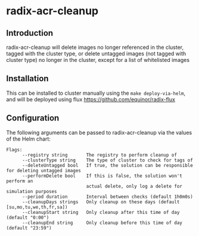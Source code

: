 # radix-acr-cleanup

## Introduction

radix-acr-cleanup will delete images no longer referenced in the cluster, tagged with the cluster type, or delete untagged images (not tagged with cluster type) no longer in the cluster, except for a list of whitelisted images

## Installation

This can be installed to cluster manually using the ```make deploy-via-helm```, and will be deployed using flux https://github.com/equinor/radix-flux

## Configuration

The following arguments can be passed to radix-acr-cleanup via the values of the Helm chart:

```
Flags:
      --registry string       The registry to perform cleanup of
      --clusterType string    The type of cluster to check for tags of
      --deleteUntagged bool   If true, the solution can be responsible for deleting untagged images
      --performDelete bool    If this is false, the solution won't perform an 
                              actual delete, only log a delete for simulation purposes
      --period duration       Interval between checks (default 1h0m0s)
      --cleanupDays strings   Only cleanup on these days (default [su,mo,tu,we,th,fr,sa])
      --cleanupStart string   Only cleanup after this time of day (default "0:00")
      --cleanupEnd string     Only cleanup before this time of day (default "23:59")
```